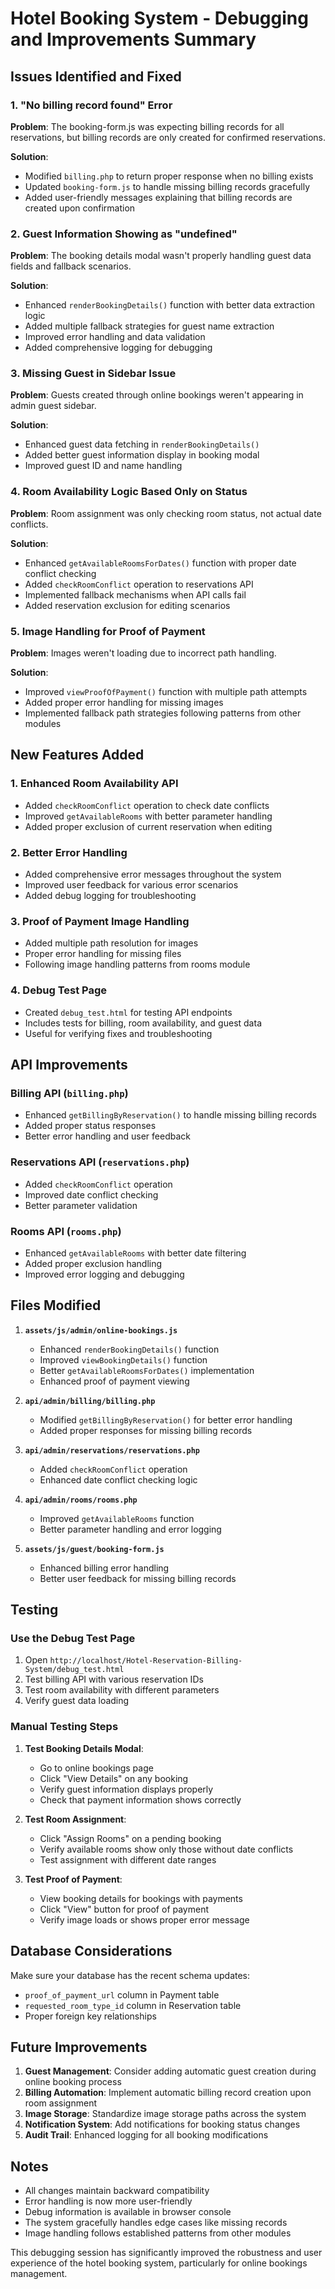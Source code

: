 # Hotel Booking System - Debugging and Improvements Summary

## Issues Identified and Fixed

### 1. **"No billing record found" Error**
**Problem**: The booking-form.js was expecting billing records for all reservations, but billing records are only created for confirmed reservations.

**Solution**: 
- Modified `billing.php` to return proper response when no billing exists
- Updated `booking-form.js` to handle missing billing records gracefully
- Added user-friendly messages explaining that billing records are created upon confirmation

### 2. **Guest Information Showing as "undefined"**
**Problem**: The booking details modal wasn't properly handling guest data fields and fallback scenarios.

**Solution**:
- Enhanced `renderBookingDetails()` function with better data extraction logic
- Added multiple fallback strategies for guest name extraction
- Improved error handling and data validation
- Added comprehensive logging for debugging

### 3. **Missing Guest in Sidebar Issue**
**Problem**: Guests created through online bookings weren't appearing in admin guest sidebar.

**Solution**:
- Enhanced guest data fetching in `renderBookingDetails()`
- Added better guest information display in booking modal
- Improved guest ID and name handling

### 4. **Room Availability Logic Based Only on Status**
**Problem**: Room assignment was only checking room status, not actual date conflicts.

**Solution**:
- Enhanced `getAvailableRoomsForDates()` function with proper date conflict checking
- Added `checkRoomConflict` operation to reservations API
- Implemented fallback mechanisms when API calls fail
- Added reservation exclusion for editing scenarios

### 5. **Image Handling for Proof of Payment**
**Problem**: Images weren't loading due to incorrect path handling.

**Solution**:
- Improved `viewProofOfPayment()` function with multiple path attempts
- Added proper error handling for missing images
- Implemented fallback path strategies following patterns from other modules

## New Features Added

### 1. **Enhanced Room Availability API**
- Added `checkRoomConflict` operation to check date conflicts
- Improved `getAvailableRooms` with better parameter handling
- Added proper exclusion of current reservation when editing

### 2. **Better Error Handling**
- Added comprehensive error messages throughout the system
- Improved user feedback for various error scenarios
- Added debug logging for troubleshooting

### 3. **Proof of Payment Image Handling**
- Added multiple path resolution for images
- Proper error handling for missing files
- Following image handling patterns from rooms module

### 4. **Debug Test Page**
- Created `debug_test.html` for testing API endpoints
- Includes tests for billing, room availability, and guest data
- Useful for verifying fixes and troubleshooting

## API Improvements

### Billing API (`billing.php`)
- Enhanced `getBillingByReservation()` to handle missing billing records
- Added proper status responses
- Better error handling and user feedback

### Reservations API (`reservations.php`)
- Added `checkRoomConflict` operation
- Improved date conflict checking
- Better parameter validation

### Rooms API (`rooms.php`)
- Enhanced `getAvailableRooms` with better date filtering
- Added proper exclusion handling
- Improved error logging and debugging

## Files Modified

1. **`assets/js/admin/online-bookings.js`**
   - Enhanced `renderBookingDetails()` function
   - Improved `viewBookingDetails()` function
   - Better `getAvailableRoomsForDates()` implementation
   - Enhanced proof of payment viewing

2. **`api/admin/billing/billing.php`**
   - Modified `getBillingByReservation()` for better error handling
   - Added proper responses for missing billing records

3. **`api/admin/reservations/reservations.php`**
   - Added `checkRoomConflict` operation
   - Enhanced date conflict checking logic

4. **`api/admin/rooms/rooms.php`**
   - Improved `getAvailableRooms` function
   - Better parameter handling and error logging

5. **`assets/js/guest/booking-form.js`**
   - Enhanced billing error handling
   - Better user feedback for missing billing records

## Testing

### Use the Debug Test Page
1. Open `http://localhost/Hotel-Reservation-Billing-System/debug_test.html`
2. Test billing API with various reservation IDs
3. Test room availability with different parameters
4. Verify guest data loading

### Manual Testing Steps
1. **Test Booking Details Modal**:
   - Go to online bookings page
   - Click "View Details" on any booking
   - Verify guest information displays properly
   - Check that payment information shows correctly

2. **Test Room Assignment**:
   - Click "Assign Rooms" on a pending booking
   - Verify available rooms show only those without date conflicts
   - Test assignment with different date ranges

3. **Test Proof of Payment**:
   - View booking details for bookings with payments
   - Click "View" button for proof of payment
   - Verify image loads or shows proper error message

## Database Considerations

Make sure your database has the recent schema updates:
- `proof_of_payment_url` column in Payment table
- `requested_room_type_id` column in Reservation table
- Proper foreign key relationships

## Future Improvements

1. **Guest Management**: Consider adding automatic guest creation during online booking process
2. **Billing Automation**: Implement automatic billing record creation upon room assignment
3. **Image Storage**: Standardize image storage paths across the system
4. **Notification System**: Add notifications for booking status changes
5. **Audit Trail**: Enhanced logging for all booking modifications

## Notes

- All changes maintain backward compatibility
- Error handling is now more user-friendly
- Debug information is available in browser console
- The system gracefully handles edge cases like missing records
- Image handling follows established patterns from other modules

This debugging session has significantly improved the robustness and user experience of the hotel booking system, particularly for online bookings management.
